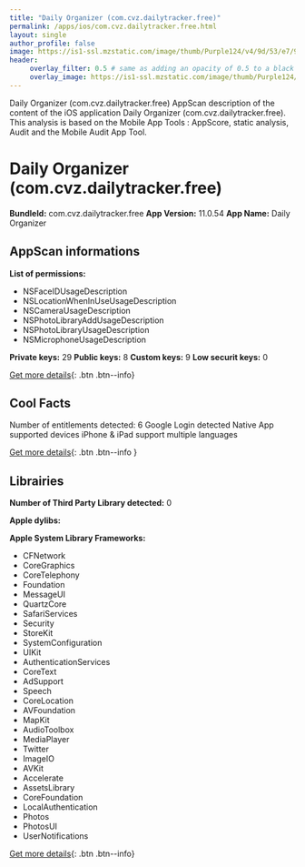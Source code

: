 ```yaml
---
title: "Daily Organizer (com.cvz.dailytracker.free)"
permalink: /apps/ios/com.cvz.dailytracker.free.html
layout: single
author_profile: false
image: https://is1-ssl.mzstatic.com/image/thumb/Purple124/v4/9d/53/e7/9d53e7b1-994f-75a3-7cd2-2af0424bcdc6/AppIconBlue-0-1x_U007emarketing-0-6-0-85-220.png/512x512bb.jpg
header: 
     overlay_filter: 0.5 # same as adding an opacity of 0.5 to a black background
     overlay_image: https://is1-ssl.mzstatic.com/image/thumb/Purple124/v4/9d/53/e7/9d53e7b1-994f-75a3-7cd2-2af0424bcdc6/AppIconBlue-0-1x_U007emarketing-0-6-0-85-220.png/512x512bb.jpg
---
```

Daily Organizer (com.cvz.dailytracker.free) AppScan description of the content of the iOS application Daily Organizer (com.cvz.dailytracker.free). This analysis is based on the Mobile App Tools : AppScore, static analysis, Audit and the Mobile Audit App Tool.

# Daily Organizer (com.cvz.dailytracker.free)

**BundleId:** com.cvz.dailytracker.free
**App Version:** 11.0.54
**App Name:** Daily Organizer


## AppScan informations 

**List of permissions:** 
- NSFaceIDUsageDescription
- NSLocationWhenInUseUsageDescription
- NSCameraUsageDescription
- NSPhotoLibraryAddUsageDescription
- NSPhotoLibraryUsageDescription
- NSMicrophoneUsageDescription
  
  
**Private keys:** 29
**Public keys:** 8
**Custom keys:** 9
**Low securit keys:** 0
  
[Get more details](/pricing.html){: .btn .btn--info}

## Cool Facts

Number of entitlements detected: 6
Google Login detected
Native App
supported devices iPhone & iPad
support multiple languages
  
[Get more details](/pricing.html){: .btn .btn--info }

## Librairies 
**Number of Third Party Library detected:** 0


**Apple dylibs:**


**Apple System Library Frameworks:**
- CFNetwork
- CoreGraphics
- CoreTelephony
- Foundation
- MessageUI
- QuartzCore
- SafariServices
- Security
- StoreKit
- SystemConfiguration
- UIKit
- AuthenticationServices
- CoreText
- AdSupport
- Speech
- CoreLocation
- AVFoundation
- MapKit
- AudioToolbox
- MediaPlayer
- Twitter
- ImageIO
- AVKit
- Accelerate
- AssetsLibrary
- CoreFoundation
- LocalAuthentication
- Photos
- PhotosUI
- UserNotifications


  
[Get more details](/pricing.html){: .btn .btn--info}

